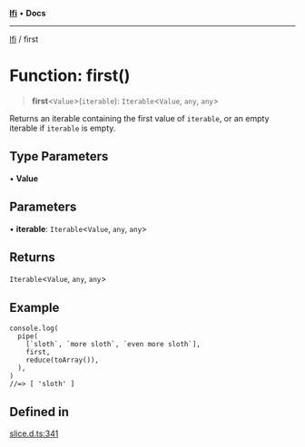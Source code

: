 [**lfi**](../readme.md) • **Docs**

***

[lfi](../globals.md) / first

# Function: first()

> **first**\<`Value`\>(`iterable`): `Iterable`\<`Value`, `any`, `any`\>

Returns an iterable containing the first value of `iterable`, or an empty
iterable if `iterable` is empty.

## Type Parameters

• **Value**

## Parameters

• **iterable**: `Iterable`\<`Value`, `any`, `any`\>

## Returns

`Iterable`\<`Value`, `any`, `any`\>

## Example

```
console.log(
  pipe(
    [`sloth`, `more sloth`, `even more sloth`],
    first,
    reduce(toArray()),
  ),
)
//=> [ 'sloth' ]
```

## Defined in

[slice.d.ts:341](https://github.com/TomerAberbach/lfi/blob/e98b31ea37c84de0758cf58c8fcf28193f36b533/src/operations/slice.d.ts#L341)
